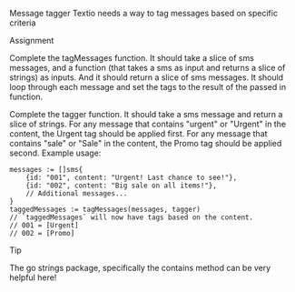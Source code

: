 Message tagger
Textio needs a way to tag messages based on specific criteria

Assignment

Complete the tagMessages function. It should take a slice of sms messages, and a function (that takes a sms as input and returns a slice of strings) as inputs. And it should return a slice of sms messages.
It should loop through each message and set the tags to the result of the passed in function.

Complete the tagger function. It should take a sms message and return a slice of strings.
For any message that contains "urgent" or "Urgent" in the content, the Urgent tag should be applied first.
For any message that contains "sale" or "Sale" in the content, the Promo tag should be applied second.
Example usage:

```
messages := []sms{
	{id: "001", content: "Urgent! Last chance to see!"},
	{id: "002", content: "Big sale on all items!"},
	// Additional messages...
}
taggedMessages := tagMessages(messages, tagger)
// `taggedMessages` will now have tags based on the content.
// 001 = [Urgent]
// 002 = [Promo]
```

Tip

The go strings package, specifically the contains method can be very helpful here!
